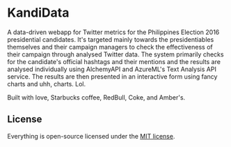 # KandiData 

A data-driven webapp for Twitter metrics for the Philippines Election 2016 presidential candidates. It's targeted mainly towards the presidentiables themselves and their campaign managers to check the effectiveness of their campaign through analysed Twitter data. The system primarily checks for the candidate's official hashtags and their mentions and the results are analysed individually using AlchemyAPI and AzureML's Text Analysis API service. The results are then presented in an interactive form using fancy charts and uhh, charts. Lol. 

Built with love, Starbucks coffee, RedBull, Coke, and Amber's.

## License

Everything is open-source licensed under the [MIT license](http://opensource.org/licenses/MIT).
